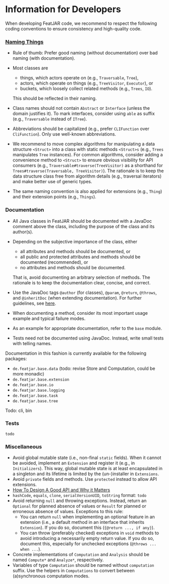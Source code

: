 # Information for Developers

When developing FeatJAR code, we recommend to respect the following coding conventions to ensure consistency and high-quality code.

### [Naming Things](https://martinfowler.com/bliki/TwoHardThings.html)

* Rule of thumb: Prefer good naming (without documentation) over bad naming (with documentation).
* Most classes are
  * things, which actors operate on (e.g., `Traversable`, `Tree`),
  * actors, which operate on things (e.g., `TreeVisitor`, `Executor`), or
  * buckets, which loosely collect related methods (e.g., `Trees`, `IO`).

  This should be reflected in their naming. 
* Class names should not contain `Abstract` or `Interface` (unless the domain justifies it).
  To mark interfaces, consider using `able` as suffix (e.g., `Traversable` instead of `ITree`).
* Abbreviations should be capitalized (e.g., prefer `CLIFunction` over `CliFunction`).
  Only use well-known abbreviations.
* We recommend to move complex algorithms for manipulating a data structure `<Struct>` into a class with static methods `<Struct>s` (e.g., `Trees` manipulates `Tree` instances).
  For common algorithms, consider adding a convenience method to `<Struct>` to ensure obvious visibility for API consumers (e.g., `Traversable#traverse(TreeVisitor)` as a shorthand for `Trees#traverse(Traversable, TreeVisitor)`).
  The rationale is to keep the data structure class free from algorithm details (e.g., traversal iterators) and make better use of generic types.
* The same naming convention is also applied for extensions (e.g., `Thing`) and their extension points (e.g., `Things`).

### Documentation

* All Java classes in FeatJAR should be documented with a JavaDoc comment above the class, including the purpose of the class and its author(s).
* Depending on the subjective importance of the class, either
  * all attributes and methods should be documented, or
  * all public and protected attributes and methods should be documented (recommended), or
  * no attributes and methods should be documented.
  
  That is, avoid documenting an arbitrary selection of methods.
  The rationale is to keep the documentation clear, concise, and correct. 
* Use the JavaDoc tags `@author` (for classes), `@param`, `@return`, `@throws`, and `@inheritDoc` (when extending documentation).
  For further guidelines, see [here](https://blog.joda.org/2012/11/javadoc-coding-standards.html).
* When documenting a method, consider its most important usage example and typical failure modes.
* As an example for appropriate documentation, refer to the `base` module.
* Tests need not be documented using JavaDoc.
  Instead, write small tests with telling names.

Documentation in this fashion is currently available for the following packages:

* `de.featjar.base.data` (todo: revise Store and Computation, could be more monadic)
* `de.featjar.base.extension`
* `de.featjar.base.io`
* `de.featjar.base.logging`
* `de.featjar.base.task`
* `de.featjar.base.tree`

Todo: cli, bin

### Tests

`todo`

### Miscellaneous

* Avoid global mutable state (i.e., non-final `static` fields).
  When it cannot be avoided, implement an `Extension` and register it (e.g., in `Initializers`).
  This way, global mutable state is at least encapsulated in a singleton and its lifetime is limited by the (un-)installer in `Extensions`.
* Avoid `private` fields and methods.
  Use `protected` instead to allow API extensions. 
* [How To Design A Good API and Why it Matters](https://www.youtube.com/watch?v=aAb7hSCtvGw)
* `hashCode`, `equals`, `clone`, `serialVersionUID`, `toString` format: `todo`
* Avoid returning `null` and throwing exceptions.
  Instead, return an `Optional` for planned absence of values or `Result` for planned or erroneous absence of values.
  Exceptions to this rule:
  * You can return `null` when implementing an optional feature in an extension (i.e., a default method in an interface that inherits `Extension`).
    If you do so, document this (`{@return ..., if any}`).
  * You can throw (preferably checked) exceptions in `void` methods to avoid introducing a necessarily empty return value.
    If you do so, document this, especially for unchecked exceptions (`@throws ... when ...`).
* Concrete implementations of `Computation` and `Analysis` should be named `Compute*` and `Analyze*`, respectively.
* Variables of type `Computation` should be named without `computation` suffix.
  Use the helpers in `Computations` to convert between (a)synchronous computation modes.